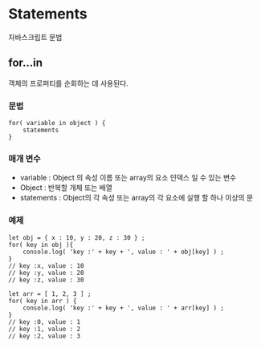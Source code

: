 # Statements

자바스크립트 문법

## for...in

객체의 프로퍼티를 순회하는 데 사용된다.

### 문법

```
for( variable in object ) {
	statements
}
```

### 매개 변수

- variable : Object 의 속성 이름 또는 array의 요소 인덱스 일 수 있는 변수
- Object : 반복할 개체 또는 배열
- statements : Object의 각 속성 또는 array의 각 요소에 실행 할 하나 이상의 문

### 예제

```
let obj = { x : 10, y : 20, z : 30 } ;
for( key in obj ){
	console.log( 'key :' + key + ', value : ' + obj[key] ) ;
}
// key :x, value : 10
// key :y, value : 20
// key :z, value : 30

let arr = [ 1, 2, 3 ] ;
for( key in arr ) {
	console.log( 'key :' + key + ', value : ' + arr[key] ) ;
}
// key :0, value : 1
// key :1, value : 2
// key :2, value : 3
```